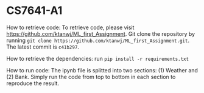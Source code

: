 # CS7641-A1
How to retrieve code:
To retrieve code, please visit https://github.com/ktanwj/ML_first_Assignment. Git clone the repository by running `git clone https://github.com/ktanwj/ML_first_Assignment.git`. The latest commit is `c41b297`.

How to retrieve the dependencies:
run `pip install -r requirements.txt`

How to run code:
The ipynb file is splitted into two sections: (1) Weather and (2) Bank. Simply run the code from top to bottom in each section to reproduce the result.